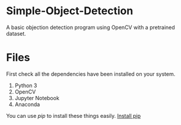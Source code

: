# Simple-Object-Detection
A basic objection detection program using OpenCV with a pretrained dataset.
# Files
First check all the dependencies have been installed on your system.
1. Python 3
2. OpenCV
3. Jupyter Notebook
4. Anaconda

You can use *pip* to install these things easily.  [Install pip](https://www.dataquest.io/blog/install-pip-windows/)
